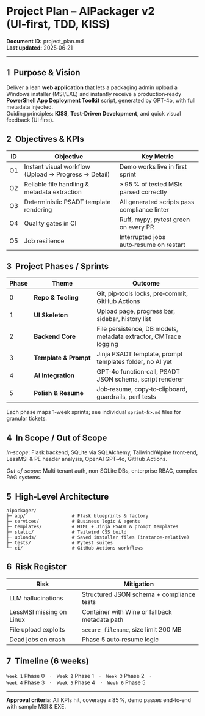 # Project Plan – AIPackager v2 (UI‑first, TDD, KISS)

**Document ID:** project_plan.md  
**Last updated:** 2025‑06‑21

---

## 1  Purpose & Vision
Deliver a lean **web application** that lets a packaging admin upload a Windows installer (MSI/EXE) and instantly receive a production‑ready **PowerShell App Deployment Toolkit** script, generated by GPT‑4o, with full metadata injected.  
Guiding principles: **KISS**, **Test‑Driven Development**, and quick visual feedback (UI first).

## 2  Objectives & KPIs

| ID | Objective | Key Metric |
|----|-----------|-----------|
| O1 | Instant visual workflow (Upload → Progress → Detail) | Demo works live in first sprint |
| O2 | Reliable file handling & metadata extraction | ≥ 95 % of tested MSIs parsed correctly |
| O3 | Deterministic PSADT template rendering | All generated scripts pass compliance linter |
| O4 | Quality gates in CI | Ruff, mypy, pytest green on every PR |
| O5 | Job resilience | Interrupted jobs auto‑resume on restart |

## 3  Project Phases / Sprints

| Phase | Theme | Outcome |
|-------|-------|---------|
| 0 | **Repo & Tooling** | Git, pip‑tools locks, pre‑commit, GitHub Actions |
| 1 | **UI Skeleton** | Upload page, progress bar, sidebar, history list |
| 2 | **Backend Core** | File persistence, DB models, metadata extractor, CMTrace logging |
| 3 | **Template & Prompt** | Jinja PSADT template, prompt templates folder, no AI yet |
| 4 | **AI Integration** | GPT‑4o function‑call, PSADT JSON schema, script renderer |
| 5 | **Polish & Resume** | Job‑resume, copy‑to‑clipboard, guardrails, perf tests |

Each phase maps 1‑week sprints; see individual `sprint<N>.md` files for granular tickets.

## 4  In Scope / Out of Scope

*In‑scope*: Flask backend, SQLite via SQLAlchemy, Tailwind/Alpine front‑end, LessMSI & PE header analysis, OpenAI GPT‑4o, GitHub Actions.

*Out‑of‑scope*: Multi‑tenant auth, non‑SQLite DBs, enterprise RBAC, complex RAG systems.

## 5  High‑Level Architecture

```
aipackager/
├─ app/                 # Flask blueprints & factory
├─ services/            # Business logic & agents
├─ templates/           # HTML + Jinja PSADT & prompt templates
├─ static/              # Tailwind CSS build
├─ uploads/             # Saved installer files (instance‑relative)
├─ tests/               # Pytest suites
└─ ci/                  # GitHub Actions workflows
```

## 6  Risk Register

| Risk | Mitigation |
|------|------------|
| LLM hallucinations | Structured JSON schema + compliance tests |
| LessMSI missing on Linux | Container with Wine or fallback metadata path |
| File upload exploits | `secure_filename`, size limit 200 MB |
| Dead jobs on crash | Phase 5 auto‑resume logic |

## 7  Timeline (6 weeks)

`Week 1` Phase 0 · `Week 2` Phase 1 · `Week 3` Phase 2 · `Week 4` Phase 3 · `Week 5` Phase 4 · `Week 6` Phase 5

---

**Approval criteria**: All KPIs hit, coverage ≥ 85 %, demo passes end‑to‑end with sample MSI & EXE.
